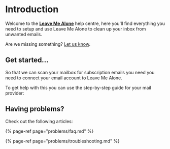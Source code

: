 # Introduction

Welcome to the [**Leave Me Alone**](https://leavemealone.app) help centre, here you'll find everything you need to setup and use Leave Me Alone to clean up your inbox from unwanted emails.

Are we missing something? [Let us know](https://leavemealone.app/feedback).

## Get started...

So that we can scan your mailbox for subscription emails you need you need to connect your email account to Leave Me Alone.

To get help with this you can use the step-by-step guide for your mail provider:

## Having problems?

Check out the following articles:

{% page-ref page="problems/faq.md" %}

{% page-ref page="problems/troubleshooting.md" %}



